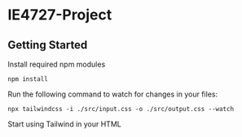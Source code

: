 # IE4727-Project

## Getting Started

Install required npm modules

```
npm install
```

Run the following command to watch for changes in your files:

```
npx tailwindcss -i ./src/input.css -o ./src/output.css --watch
```

Start using Tailwind in your HTML
